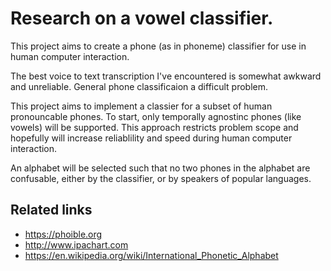 # Research on a vowel classifier.

This project aims to create a phone (as in phoneme) classifier for use in human computer
interaction.

The best voice to text transcription I've encountered is somewhat awkward and
unreliable. General phone classificaion a difficult problem.

This project aims to implement a classier for a subset of human pronouncable
phones. To start, only temporally agnostinc phones (like vowels) will be
supported. This approach restricts problem scope and hopefully will increase
reliablility and speed during human computer interaction.

An alphabet will be selected such that no two phones in the alphabet are confusable,
either by the classifier, or by speakers of popular languages.

## Related links

- https://phoible.org
- http://www.ipachart.com
- https://en.wikipedia.org/wiki/International_Phonetic_Alphabet
